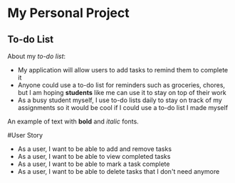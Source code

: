# My Personal Project

## To-do List

About my *to-do list*:
- My application will allow users to add tasks to remind them to complete it
- Anyone could use a to-do list for reminders such as groceries, chores, but I am hoping **students** like me can use it to stay on top of their work
- As a busy student myself, I use to-do lists daily to stay on track of my assignments so it would be cool if I could use a to-do list I made myself

An example of text with **bold** and *italic* fonts.  

#User Story

- As a user, I want to be able to add and remove tasks
- As a user, I want to be able to view completed tasks
- As a user, I want to be able to mark a task complete
- As a user, I want to be able to delete tasks that I don't need anymore
